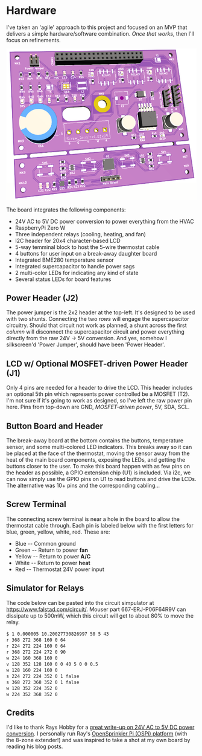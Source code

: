 # Hardware

I've taken an 'agile' approach to this project and focused on an MVP that
delivers a simple hardware/software combination.  *Once that works*, then
I'll focus on refinements.

![RPT board v3.0 rendering](images/board_v3.png)

The board integrates the following components:

* 24V AC to 5V DC power conversion to power everything from the HVAC
* RaspberryPi Zero W
* Three independent relays (cooling, heating, and fan)
* I2C header for 20x4 character-based LCD
* 5-way temminal block to host the 5-wire thermostat cable
* 4 buttons for user input on a break-away daughter board
* Integrated BME280 temperature sensor
* Integrated supercapacitor to handle power sags
* 2 multi-color LEDs for indicating any kind of state
* Several status LEDs for board features

## Power Header (J2)

The power jumper is the 2x2 header at the top-left.  It's designed to be used with two shunts.  Connecting the two *rows* will engage the supercapacitor circuitry.  Should that circuit not work as planned, a shunt across the first *column* will disconnect the supercapacitor circuit and power everything directly from the raw 24V -> 5V conversion.  And yes, somehow I silkscreen'd 'Power Jumper', should have been 'Power Header'.

## LCD w/ Optional MOSFET-driven Power Header (J1)

Only 4 pins are needed for a header to drive the LCD.  This header includes an optional 5th pin which represents power controlled be a MOSFET (T2).  I'm not sure if it's going to work as designed, so I've left the raw power pin here.  Pins from top-down are GND, *MOSFET-driven power*, 5V, SDA, SCL.

## Button Board and Header

The break-away board at the bottom contains the buttons, temperature sensor, and some multi-colored LED indicators.  This breaks away so it can be placed at the face of the thermostat, moving the sensor away from the heat of the main board components, exposing the LEDs, and getting the buttons closer to the user.  To make this board happen with as few pins on the header as possible, a GPIO extension chip (U1) is included.  Via i2c, we can now simply use the GPIO pins on U1 to read buttons and drive the LCDs.  The alternative was 10+ pins and the corresponding cabling... 

## Screw Terminal

The connecting screw terminal is near a hole in the board to allow the thermostat cable through.  Each pin is labeled below with the first letters for blue, green, yellow, white, red.  These are:

* Blue -- Common ground
* Green -- Return to power **fan**
* Yellow -- Return to power **A/C**
* White -- Return to power **heat**
* Red -- Thermostat 24V power input

## Simulator for Relays

The code below can be pasted into the circuit simpulator at
https://www.falstad.com/circuit/.  Mouser part 667-ERJ-P06F64R9V
can dissipate up to 500mW, which this circuit will get to about
80% to move the relay.

```
$ 1 0.000005 10.20027730826997 50 5 43
r 368 272 368 160 0 64
r 224 272 224 160 0 64
r 368 272 224 272 0 90
w 224 160 368 160 0
v 128 352 128 160 0 0 40 5 0 0 0.5
w 128 160 224 160 0
s 224 272 224 352 0 1 false
s 368 272 368 352 0 1 false
w 128 352 224 352 0
w 224 352 368 352 0
```

## Credits

I'd like to thank  Rays Hobby for a
[great write-up on 24V AC to 5V DC power conversion](https://rayshobby.net/wordpress/24vac-to-5vdc-conversion/).  I personally run Ray's
[OpenSprinkler Pi (OSPi) platform](https://opensprinkler.com/product/opensprinkler-pi/) (with the 8-zone extender!) and was inspired to take a shot at my own board by reading his blog posts.
